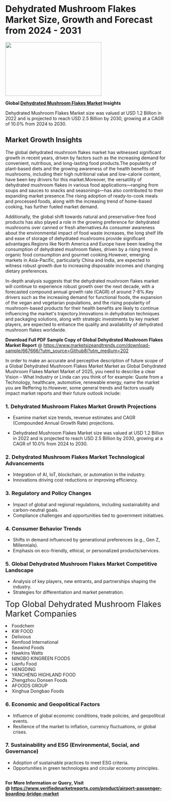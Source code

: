 <H1>Dehydrated Mushroom Flakes Market Size, Growth and Forecast from 2024 - 2031</H1><img class="aligncenter size-medium wp-image-584254" src="https://thirdeyenews.in/wp-content/uploads/2024/09/Global-Market-Research-300x168.jpeg" alt="" width="300" height="168" /><p><strong>Global&nbsp;<a href="https://www.marketsizeandtrends.com/download-sample/667666/?utm_source=Github8j?utm_medium=202">Dehydrated Mushroom Flakes Market</a> Insights</strong></p><p>Dehydrated Mushroom Flakes Market size was valued at USD 1.2 Billion in 2022 and is projected to reach USD 2.5 Billion by 2030, growing at a CAGR of 10.0% from 2024 to 2030.</p><p><h2>Market Growth Insights</h2> <p>The global dehydrated mushroom flakes market has witnessed significant growth in recent years, driven by factors such as the increasing demand for convenient, nutritious, and long-lasting food products.The popularity of plant-based diets and the growing awareness of the health benefits of mushrooms, including their high nutritional value and low-calorie content, have been key drivers for this market.Moreover, the versatility of dehydrated mushroom flakes in various food applications—ranging from soups and sauces to snacks and seasonings—has also contributed to their expanding market presence.The rising adoption of ready-to-cook meals and processed foods, along with the increasing trend of home-based cooking, has further fueled market demand.</p> <p>Additionally, the global shift towards natural and preservative-free food products has also played a role in the growing preference for dehydrated mushrooms over canned or fresh alternatives.As consumer awareness about the environmental impact of food waste increases, the long shelf life and ease of storage of dehydrated mushrooms provide significant advantages.Regions like North America and Europe have been leading the consumption of dehydrated mushroom flakes, driven by a rising trend in organic food consumption and gourmet cooking.However, emerging markets in Asia-Pacific, particularly China and India, are expected to witness robust growth due to increasing disposable incomes and changing dietary preferences.</p> <p></p> <p>In-depth analysis suggests that the dehydrated mushroom flakes market will continue to experience robust growth over the next decade, with a forecasted compound annual growth rate (CAGR) of around 7-8%.Key drivers such as the increasing demand for functional foods, the expansion of the vegan and vegetarian populations, and the rising popularity of mushroom-based products for their health benefits are likely to continue influencing the market's trajectory.Innovations in dehydration techniques and packaging solutions, along with strategic investments by key market players, are expected to enhance the quality and availability of dehydrated mushroom flakes worldwide.</p> <p></p><p><span class=""><strong>Download Full PDF Sample Copy of Global Dehydrated Mushroom Flakes Market Report</strong> @ <a href="https://www.marketsizeandtrends.com/download-sample/667666/?utm_source=Github8j?utm_medium=202" target="_blank">https://www.marketsizeandtrends.com/download-sample/667666/?utm_source=Github8j?utm_medium=202</a></span></p><p>In order to make an accurate and perceptive description of future scope of a Global&nbsp;Dehydrated Mushroom Flakes Market Market as Global&nbsp;Dehydrated Mushroom Flakes Market Market of 2025, you need to describe a clear Vision &ndash; What Industry or Linda can you think of for example: Quote from a Technology, healthcare, automotive, renewable energy, name the market you are Reffering to.However, some general trends and factors usually impact market reports and their future outlook include:</p><h3>1.&nbsp;<strong>Dehydrated Mushroom Flakes Market Growth Projections</strong></h3><ul><li>Examine market size trends, revenue estimates and CAGR (Compounded Annual Growth Rate) projections.</li><li><p>Dehydrated Mushroom Flakes Market size was valued at USD 1.2 Billion in 2022 and is projected to reach USD 2.5 Billion by 2030, growing at a CAGR of 10.0% from 2024 to 2030.</p></li></ul><h3>2.&nbsp;<strong>Dehydrated Mushroom Flakes Market Technological Advancements</strong></h3><ul><li>Integration of AI, IoT, blockchain, or automation in the industry.</li><li>Innovations driving cost reductions or improving efficiency.</li></ul><h3>3.&nbsp;<strong>Regulatory and Policy Changes</strong></h3><ul><li>Impact of global and regional regulations, including sustainability and carbon-neutral goals.</li><li>Compliance challenges and opportunities tied to government initiatives.</li></ul><h3>4.&nbsp;<strong>Consumer Behavior Trends</strong></h3><ul><li>Shifts in demand influenced by generational preferences (e.g., Gen Z, Millennials).</li><li>Emphasis on eco-friendly, ethical, or personalized products/services.</li></ul><h3>5.&nbsp;<strong>Global Dehydrated Mushroom Flakes Market Competitive Landscape</strong></h3><ul><li>Analysis of key players, new entrants, and partnerships shaping the industry.</li><li>Strategies for differentiation and market penetration.</li></ul><p data-pm-slice="1 1 []"><span style="color: inherit; font-family: inherit; font-size: 25px;">Top Global Dehydrated Mushroom Flakes Market Companies</span></p><div class="" data-test-id=""><p><li>Foodchem</li><li> KW FOOD</li><li> Delixious</li><li> Kemfood International</li><li> Seawind Foods</li><li> Hawkins Watts</li><li> NINGBO KINGREEN FOODS</li><li> Lianfu Food</li><li> HENGDING</li><li> YANCHENG HIGHLAND FOOD</li><li> Zhengzhou Donsen Foods</li><li> AFOODS GROUP</li><li> Xinghua Dongbao Foods</li></p></div><h3>6.&nbsp;<strong>Economic and Geopolitical Factors</strong></h3><ul><li>Influence of global economic conditions, trade policies, and geopolitical events.</li><li>Resilience of the market to inflation, currency fluctuations, or global crises.</li></ul><h3>7.&nbsp;<strong>Sustainability and ESG (Environmental, Social, and Governance)</strong></h3><ul><li>Adoption of sustainable practices to meet ESG criteria.</li><li>Opportunities in green technologies and circular economy principles.</li></ul><h2><strong style="font-size: 14px;">For More Information or Query, Visit @&nbsp;</strong><a style="background-color: #ffffff; font-size: 14px;" href="https://www.marketsizeandtrends.com/report/dehydrated-mushroom-flakes-market/" target="_blank">https://www.verifiedmarketreports.com/product/airport-passenger-boarding-bridge-market</a></h2>